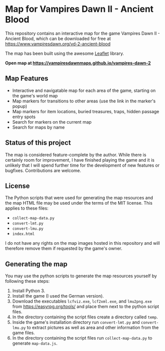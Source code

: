 # Map for Vampires Dawn II - Ancient Blood

This repository contains an interactive map for the game Vampires Dawn II - Ancient Blood, which can be downloaded for free at https://www.vampiresdawn.org/vd-2-ancient-blood

The map has been built using the awesome [Leaflet](https://leafletjs.com) library.

**Open map at https://vampiresdawnmaps.github.io/vampires-dawn-2**

## Map Features
* Interactive and navigatable map for each area of the game, starting on the game's world map
* Map markers for transitions to other areas (use the link in the marker's popup)
* Map markers for item locations, buried treasures, traps, hidden passage entry spots
* Search for markers on the current map
* Search for maps by name

## Status of this project
The map is considered feature-complete by the author. While there is certainly room for improvement, I have finished playing the game and it is unlikely that I will spend further time for the development of new features or bugfixes. Contributions are welcome.

## License
The Python scripts that were used for generating the map resources and the map HTML file may be used under the terms of the MIT license. This applies to these files:
* `collect-map-data.py`
* `convert-lmt.py`
* `convert-lmu.py`
* `index.html`

I do not have any rights on the map images hosted in this repository and will therefore remove them if requested by the game's owner.

## Generating the map
You may use the python scripts to generate the map resources yourself by following these steps:

1. Install Python 3.
1. Install the game (I used the German version).
1. Download the executables `lcfviz.exe`, `lcf2xml.exe`, and `lmu2png.exe` from https://easyrpg.org/tools/ and place them next to the python script files.
1. In the directory containing the script files create a directory called `temp`.
1. Inside the game's installation directory run `convert-lmt.py` and `convert-lmu.py` to extract pictures as well as area and other information from the game files.
1. In the directory containing the script files run `collect-map-data.py` to generate `map-data.js`.
